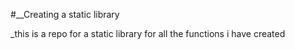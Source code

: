#__Creating a static library

_this is a repo for a static library for all the functions i have created
